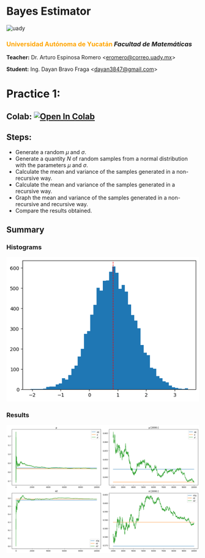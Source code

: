 # Bayes Estimator

<img src="https://uady.mx/assets/img/logo_uady.svg" width="15%" alt="uady">

### <font color='orange'>Universidad Autónoma de Yucatán</font> _Facultad de Matemáticas_

**Teacher:** Dr. Arturo Espinosa Romero <[eromero@correo.uady.mx](mailto:eromero@correo.uady.mx)>

**Student:** Ing. Dayan Bravo Fraga <[dayan3847@gmail.com](mailto:dayan3847@gmail.com)>

# Practice 1:

## Colab: [![Open In Colab](https://colab.research.google.com/assets/colab-badge.svg)](https://colab.research.google.com/github/dayan3847/bayes_estimator/blob/master/practice1/practice1.ipynb)

## Steps:

* Generate a random _μ_ and _σ_.
* Generate a quantity _N_ of random samples from a normal distribution with the parameters _μ_ and _σ_.
* Calculate the mean and variance of the samples generated in a non-recursive way.
* Calculate the mean and variance of the samples generated in a recursive way.
* Graph the mean and variance of the samples generated in a non-recursive and recursive way.
* Compare the results obtained.

## Summary

### Histograms

<img src="./practice1/img/h.png" alt="h" width="552">

### Results

<img src="./practice1/img/r.png" alt="h" width="1489">
